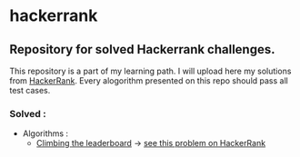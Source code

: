 # hackerrank
## Repository for solved Hackerrank challenges.
This repository is a part of my learning path. I will upload here my solutions from [HackerRank](https://www.hackerrank.com).
Every alogorithm presented on this repo should pass all test cases.  
### Solved :
* Algorithms :
  + [Climbing the leaderboard](../master/algorithms/medium/climbingTheLeaderboard.go) -> [see this problem on HackerRank ](https://www.hackerrank.com/challenges/climbing-the-leaderboard/problem)
